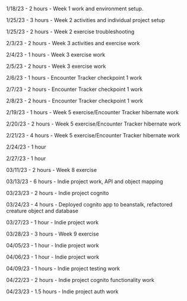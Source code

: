 1/18/23 - 2 hours - Week 1 work and environment setup.

1/25/23 - 3 hours - Week 2 activities and individual project setup

1/25/23 - 2 hours - Week 2 exercise troubleshooting

2/3/23 - 2 hours - Week 3 activities and exercise work

2/4/23 - 1 hours - Week 3 exercise work

2/5/23 - 2 hours - Week 3 exercise work

2/6/23 - 1 hours - Encounter Tracker checkpoint 1 work

2/7/23 - 2 hours - Encounter Tracker checkpoint 1 work

2/8/23 - 2 hours - Encounter Tracker checkpoint 1 work

2/19/23 - 1 hours - Week 5 exercise/Encounter Tracker hibernate work

2/20/23 - 2 hours - Week 5 exercise/Encounter Tracker hibernate work

2/21/23 - 4 hours - Week 5 exercise/Encounter Tracker hibernate work

2/24/23 - 1 hour

2/27/23 - 1 hour

03/11/23 - 2 hours - Week 8 exercise

03/13/23 - 6 hours - Indie project work, API and object mapping

03/23/23 - 2 hours - Indie project cognito

03/24/23 - 4 hours - Deployed cognito app to beanstalk, refactored creature object and database

03/27/23 - 1 hour - Indie project work

03/28/23 - 3 hours - Week 9 exercise

04/05/23 - 1 hour - Indie project work

04/06/23 - 1 hour - Indie project work

04/09/23 - 1 hours - Indie project testing work

04/22/23 - 2 hours - Indie project cognito functionality work

04/23/23 - 1.5 hours - Indie project auth work